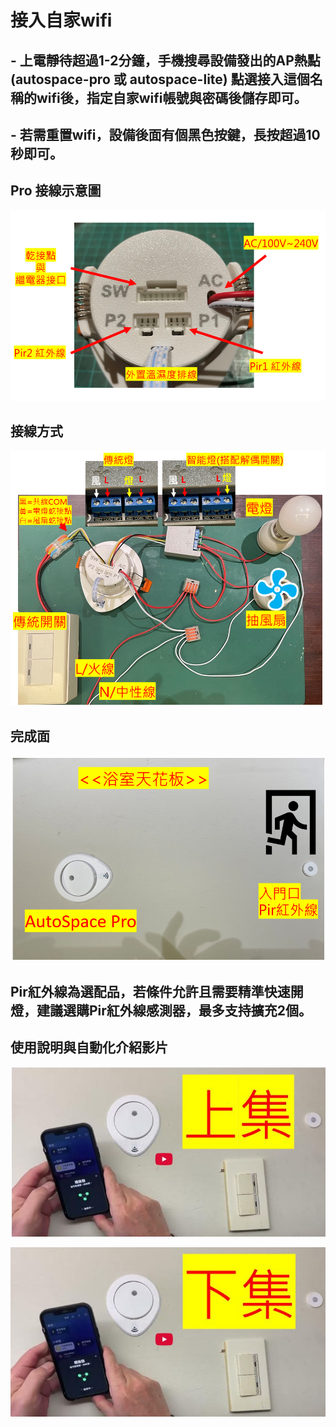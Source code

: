 # 接入自家wifi
## - 上電靜待超過1-2分鐘，手機搜尋設備發出的AP熱點(autospace-pro 或 autospace-lite) 點選接入這個名稱的wifi後，指定自家wifi帳號與密碼後儲存即可。
## - 若需重置wifi，設備後面有個黑色按鍵，長按超過10秒即可。
## Pro 接線示意圖
![Mosquitto_broker](/auto_space/image/163248.png)
## 接線方式
![Mosquitto_broker](/auto_space/image/071728.png)

## 完成面

![Mosquitto_broker](/auto_space/image/232554.png)

## Pir紅外線為選配品，若條件允許且需要精準快速開燈，建議選購Pir紅外線感測器，最多支持擴充2個。


## 使用說明與自動化介紹影片
[![Watch the video](/auto_space/image/image133.JPG)](https://youtu.be/mLWufJHFCHk)

[![Watch the video](/auto_space/image/image134.JPG)](https://youtu.be/juzmh7kPao4)
